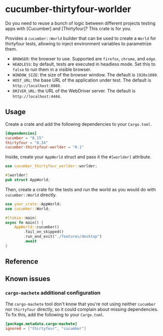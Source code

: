 # cucumber-thirtyfour-worlder

Do you need to reuse a bunch of logic between different projects testing apps with [Cucumber] and [Thirtyfour]? This crate is for you.

Provides a `cucumber::World` builder that can be used to create a `World` for thirtyfour tests, allowing to inject environment variables to parametrize them.

- `BROWSER`: the browser to use. Supported are `firefox`, `chrome`, and `edge`.
- `HEADLESS`: by default, tests are executed in headless mode. Set this to `false` to run them in a visible browser.
- `WINDOW_SIZE`: the size of the browser window. The default is `1920x1080`.
- `HOST_URL`: the base URL of the application under test. The default is `http://localhost:8080`.
- `DRIVER_URL`: the URL of the WebDriver server. The default is `http://localhost:4444`.

## Usage

Create a crate and add the following dependencies to your `Cargo.toml`.

```toml
[dependencies]
cucumber = "0.15"
thirtyfour = "0.34"
cucumber-thirtyfour-worlder = "0.1"
```

Inside, create your `AppWorld` struct and pass it the `#[worlder]` attribute.

```rust
use cucumber_thirtyfour_worlder::worlder;

#[worlder]
pub struct AppWorld;
```

Then, create a crate for the tests and run the world as you would do with `cucumber::World` directly.

```rust
use your_crate::AppWorld;
use cucumber::World;

#[tokio::main]
async fn main() {
    AppWorld::cucumber()
        .fail_on_skipped()
        .run_and_exit("./features/desktop")
        .await
}
```

## Reference

## Known issues

### `cargo-machete` additional configuration

The `cargo-machete` tool don't know that you're not using neither `cucumber` nor `thirtyfour` directly, so it could complain about missing dependencies. To fix this, add the following to your `Cargo.toml`.

```toml
[package.metadata.cargo-machete]
ignored = ["thirtyfour", "cucumber"]
```
